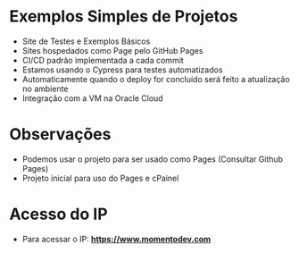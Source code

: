 # Exemplos Simples de Projetos

* Site de Testes e Exemplos Básicos
* Sites hospedados como Page pelo GitHub Pages
* CI/CD padrão implementada a cada commit
* Estamos usando o Cypress para testes automatizados
* Automaticamente quando o deploy for concluído será feito a atualização no ambiente
* Integração com a VM na Oracle Cloud

# Observações

* Podemos usar o projeto para ser usado como Pages (Consultar Github Pages)
* Projeto inicial para uso do Pages e cPainel

# Acesso do IP

* Para acessar o IP: **https://www.momentodev.com**